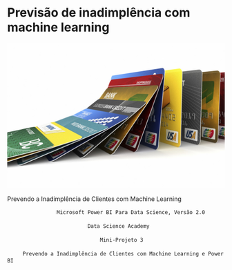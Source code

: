 # Previsão de inadimplência com machine learning

![cards bills](https://github.com/rodolfo-luna/previsao_de_inadimpl-ncia/blob/main/bills.jpeg)

Prevendo a Inadimplência de Clientes com Machine Learning


                    Microsoft Power BI Para Data Science, Versão 2.0

                              Data Science Academy

                                  Mini-Projeto 3
      
         Prevendo a Inadimplência de Clientes com Machine Learning e Power BI
